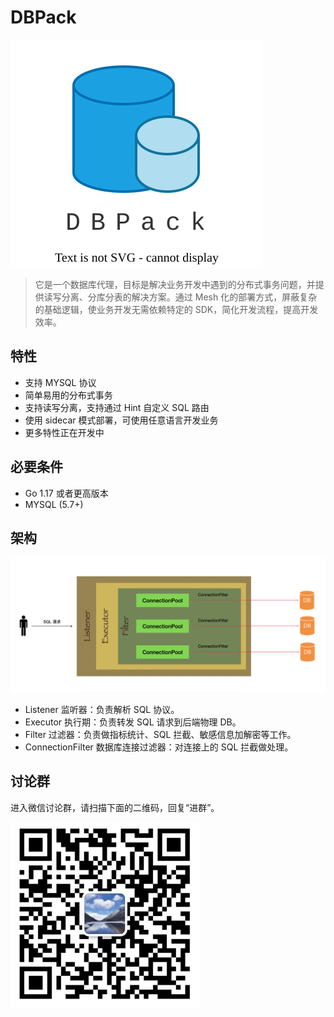 # DBPack

<img src="./images/dbpack.svg" alt="image-20220427091848831" />

> 它是一个数据库代理，目标是解决业务开发中遇到的分布式事务问题，并提供读写分离、分库分表的解决方案。通过 Mesh 化的部署方式，屏蔽复杂的基础逻辑，使业务开发无需依赖特定的 SDK，简化开发流程，提高开发效率。

## 特性

+ 支持 MYSQL 协议
+ 简单易用的分布式事务
+ 支持读写分离，支持通过 Hint 自定义 SQL  路由
+ 使用 sidecar 模式部署，可使用任意语言开发业务
+ 更多特性正在开发中

## 必要条件

+ Go 1.17 或者更高版本
+ MYSQL (5.7+)

## 架构

![architecture](./images/sc_20220418101615.png)

+ Listener 监听器：负责解析 SQL 协议。
+ Executor 执行期：负责转发 SQL 请求到后端物理 DB。
+ Filter 过滤器：负责做指标统计、SQL 拦截、敏感信息加解密等工作。
+ ConnectionFilter 数据库连接过滤器：对连接上的 SQL 拦截做处理。

## 讨论群

进入微信讨论群，请扫描下面的二维码，回复“进群”。

<img src="./images/image-20220427091848831.png" alt="image-20220427091848831" style="zoom:50%" align="left"/>
